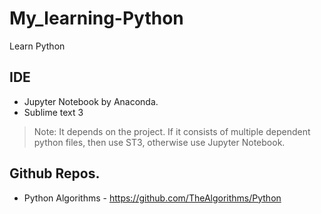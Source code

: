# My_learning-Python
Learn Python

## IDE
* Jupyter Notebook by Anaconda.
* Sublime text 3

> Note: It depends on the project. If it consists of multiple dependent python files, then use ST3, otherwise use Jupyter Notebook.

## Github Repos.
* Python Algorithms - https://github.com/TheAlgorithms/Python
